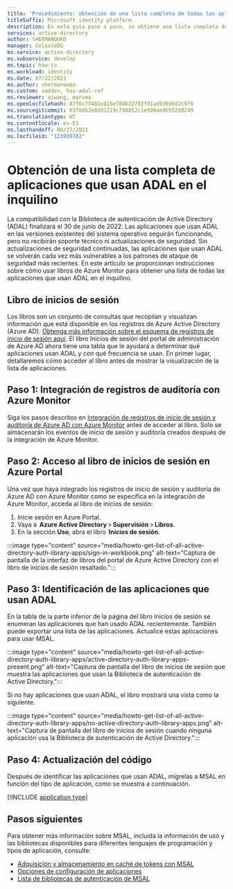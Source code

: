 ```yaml
---
title: 'Procedimiento: obtención de una lista completa de todas las aplicaciones que usan la Biblioteca de autenticación de Active Directory (ADAL) en el inquilino | Azure'
titleSuffix: Microsoft identity platform
description: En esta guía paso a paso, se obtiene una lista completa de todas las aplicaciones que usan ADAL en el inquilino.
services: active-directory
author: SHERMANOUKO
manager: CelesteDG
ms.service: active-directory
ms.subservice: develop
ms.topic: how-to
ms.workload: identity
ms.date: 07/22/2021
ms.author: shermanouko
ms.custom: aaddev, has-adal-ref
ms.reviewer: aiwang, marsma
ms.openlocfilehash: 07f6c7f481e815e788b22782f01ad9369bd2c9f6
ms.sourcegitcommit: 03f0db2e8d91219cf88852c1e500ae86552d8249
ms.translationtype: HT
ms.contentlocale: es-ES
ms.lasthandoff: 08/27/2021
ms.locfileid: "123039702"
---
```

# <a name="get-a-complete-list-of-apps-using-adal-in-your-tenant"></a>Obtención de una lista completa de aplicaciones que usan ADAL en el inquilino

La compatibilidad con la Biblioteca de autenticación de Active Directory (ADAL) finalizará el 30 de junio de 2022. Las aplicaciones que usan ADAL en las versiones existentes del sistema operativo seguirán funcionando, pero no recibirán soporte técnico ni actualizaciones de seguridad. Sin actualizaciones de seguridad continuadas, las aplicaciones que usan ADAL se volverán cada vez más vulnerables a los patrones de ataque de seguridad más recientes. En este artículo se proporcionan instrucciones sobre cómo usar libros de Azure Monitor para obtener una lista de todas las aplicaciones que usan ADAL en el inquilino.

## <a name="sign-ins-workbook"></a>Libro de inicios de sesión

Los libros son un conjunto de consultas que recopilan y visualizan información que está disponible en los registros de Azure Active Directory (Azure AD). [Obtenga más información sobre el esquema de registros de inicio de sesión aquí](../reports-monitoring/reference-azure-monitor-sign-ins-log-schema.md). El libro Inicios de sesión del portal de administración de Azure AD ahora tiene una tabla que le ayudará a determinar qué aplicaciones usan ADAL y con qué frecuencia se usan. En primer lugar, detallaremos cómo acceder al libro antes de mostrar la visualización de la lista de aplicaciones.

## <a name="step-1-integrate-audit-logs-with-azure-monitor"></a>Paso 1: Integración de registros de auditoría con Azure Monitor

Siga los pasos descritos en [Integración de registros de inicio de sesión y auditoría de Azure AD con Azure Monitor](../reports-monitoring/howto-integrate-activity-logs-with-log-analytics.md) antes de acceder al libro. Solo se almacenarán los eventos de inicio de sesión y auditoría creados después de la integración de Azure Monitor.

## <a name="step-2-access-sign-ins-workbook-in-azure-portal"></a>Paso 2: Acceso al libro de inicios de sesión en Azure Portal

Una vez que haya integrado los registros de inicio de sesión y auditoría de Azure AD con Azure Monitor como se especifica en la integración de Azure Monitor, acceda al libro de inicios de sesión:

   1. Inicie sesión en Azure Portal. 
   1. Vaya a  **Azure Active Directory** > **Supervisión** > **Libros**. 
   1. En la sección **Uso**, abra el libro  **Inicios de sesión**. 

   :::image type="content" source="media/howto-get-list-of-all-active-directory-auth-library-apps/sign-in-workbook.png" alt-text="Captura de pantalla de la interfaz de libros del portal de Azure Active Directory con el libro de inicios de sesión resaltado.":::

## <a name="step-3-identify-apps-that-use-adal"></a>Paso 3: Identificación de las aplicaciones que usan ADAL

En la tabla de la parte inferior de la página del libro Inicios de sesión se enumeran las aplicaciones que han usado ADAL recientemente. También puede exportar una lista de las aplicaciones. Actualice estas aplicaciones para usar MSAL.
    
:::image type="content" source="media/howto-get-list-of-all-active-directory-auth-library-apps/active-directory-auth-library-apps-present.png" alt-text="Captura de pantalla del libro de inicios de sesión que muestra las aplicaciones que usan la Biblioteca de autenticación de Active Directory.":::
    
Si no hay aplicaciones que usan ADAL, el libro mostrará una vista como la siguiente. 
    
:::image type="content" source="media/howto-get-list-of-all-active-directory-auth-library-apps/no-active-directory-auth-library-apps.png" alt-text="Captura de pantalla del libro de inicios de sesión cuando ninguna aplicación usa la Biblioteca de autenticación de Active Directory.":::

## <a name="step-4-update-your-code"></a>Paso 4: Actualización del código

Después de identificar las aplicaciones que usan ADAL, mígrelas a MSAL en función del tipo de aplicación, como se muestra a continuación.

[!INCLUDE [application type](includes/adal-msal-migration.md)]

## <a name="next-steps"></a>Pasos siguientes

Para obtener más información sobre MSAL, incluida la información de uso y las bibliotecas disponibles para diferentes lenguajes de programación y tipos de aplicación, consulte:

- [Adquisición y almacenamiento en caché de tokens con MSAL](msal-acquire-cache-tokens.md)
- [Opciones de configuración de aplicaciones](msal-client-application-configuration.md)
- [Lista de bibliotecas de autenticación de MSAL](reference-v2-libraries.md)
